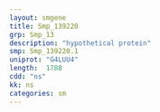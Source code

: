 ```yaml
---
layout: smgene
title: Smp_139220
grp: Smp_13
description: "hypothetical protein"
smp: Smp_139220.1
uniprot: "G4LUU4"
length:  1788
cdd: "ns"
kk: ns
categories: sm
---
```

